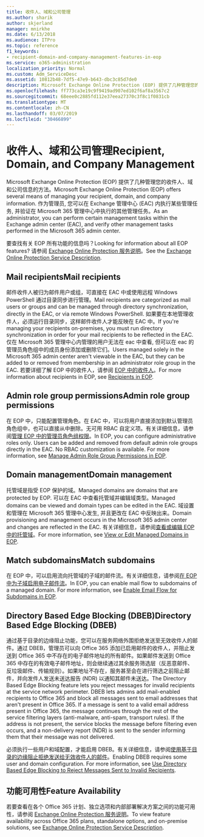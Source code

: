 ```yaml
---
title: 收件人、域和公司管理
ms.author: sharik
author: skjerland
manager: mnirkhe
ms.date: 6/13/2018
ms.audience: ITPro
ms.topic: reference
f1_keywords:
- recipient-domain-and-company-management-features-in-eop
ms.service: o365-administration
localization_priority: Normal
ms.custom: Adm_ServiceDesc
ms.assetid: 10812b48-7df5-47e9-b643-dbc3c85d7de0
description: Microsoft Exchange Online Protection (EOP) 提供了几种管理您的收件人、域和公司信息的方法。 作为管理员, 您可以在 Exchange 管理中心 (EAC) 内执行某些管理任务, 并验证在 Microsoft 365 管理中心中执行的其他管理任务。
ms.openlocfilehash: ff773ca3e19c9f9419ad907ed102f6af8a3567c2
ms.sourcegitcommit: 68eee0c2885fd112e37eea27370c3f8c1f0831cb
ms.translationtype: MT
ms.contentlocale: zh-CN
ms.lasthandoff: 03/07/2019
ms.locfileid: "30466899"
---
```

# <a name="recipient-domain-and-company-management"></a><span data-ttu-id="8d10f-104">收件人、域和公司管理</span><span class="sxs-lookup"><span data-stu-id="8d10f-104">Recipient, Domain, and Company Management</span></span>

<span data-ttu-id="8d10f-105">Microsoft Exchange Online Protection (EOP) 提供了几种管理您的收件人、域和公司信息的方法。</span><span class="sxs-lookup"><span data-stu-id="8d10f-105">Microsoft Exchange Online Protection (EOP) offers several means of managing your recipient, domain, and company information.</span></span> <span data-ttu-id="8d10f-106">作为管理员, 您可以在 Exchange 管理中心 (EAC) 内执行某些管理任务, 并验证在 Microsoft 365 管理中心中执行的其他管理任务。</span><span class="sxs-lookup"><span data-stu-id="8d10f-106">As an administrator, you can perform certain management tasks within the Exchange admin center (EAC), and verify other management tasks performed in the Microsoft 365 admin center.</span></span>
  
<span data-ttu-id="8d10f-107">要查找有关 EOP 所有功能的信息吗？</span><span class="sxs-lookup"><span data-stu-id="8d10f-107">Looking for information about all EOP features?</span></span> <span data-ttu-id="8d10f-108">请参阅 [Exchange Online Protection 服务说明](exchange-online-protection-service-description.md)。</span><span class="sxs-lookup"><span data-stu-id="8d10f-108">See the [Exchange Online Protection Service Description](exchange-online-protection-service-description.md).</span></span>
  
## <a name="mail-recipients"></a><span data-ttu-id="8d10f-109">Mail recipients</span><span class="sxs-lookup"><span data-stu-id="8d10f-109">Mail recipients</span></span>
<span data-ttu-id="8d10f-110"><a name="BKMK_mailrecipients"> </a></span><span class="sxs-lookup"><span data-stu-id="8d10f-110"></span></span>

<span data-ttu-id="8d10f-111">邮件收件人被归为邮件用户或组，可直接在 EAC 中或使用远程 Windows PowerShell 通过目录同步进行管理。</span><span class="sxs-lookup"><span data-stu-id="8d10f-111">Mail recipients are categorized as mail users or groups and can be managed through directory synchronization, directly in the EAC, or via remote Windows PowerShell.</span></span> <span data-ttu-id="8d10f-112">如果要在本地管理收件人，必须运行目录同步，这样邮件收件人才能反映在 EAC 中。</span><span class="sxs-lookup"><span data-stu-id="8d10f-112">If you're managing your recipients on-premises, you must run directory synchronization in order for your mail recipients to be reflected in the EAC.</span></span> <span data-ttu-id="8d10f-113">仅在 Microsoft 365 管理中心内管理的用户无法在 eac 中查看, 但可以在 eac 的管理员角色组中的成员身份添加或删除它们。</span><span class="sxs-lookup"><span data-stu-id="8d10f-113">Users managed solely in the Microsoft 365 admin center aren't viewable in the EAC, but they can be added to or removed from membership in an administrator role group in the EAC.</span></span> <span data-ttu-id="8d10f-114">若要详细了解 EOP 中的收件人，请参阅 [EOP 中的收件人](https://go.microsoft.com/fwlink/p/?LinkId=280011)。</span><span class="sxs-lookup"><span data-stu-id="8d10f-114">For more information about recipients in EOP, see [Recipients in EOP](https://go.microsoft.com/fwlink/p/?LinkId=280011).</span></span>
  
## <a name="admin-role-group-permissions"></a><span data-ttu-id="8d10f-115">Admin role group permissions</span><span class="sxs-lookup"><span data-stu-id="8d10f-115">Admin role group permissions</span></span>
<span data-ttu-id="8d10f-116"><a name="BKMK_adminrolegrouppermissions"> </a></span><span class="sxs-lookup"><span data-stu-id="8d10f-116"></span></span>

<span data-ttu-id="8d10f-p105">在 EOP 中，只能配置管理角色。在 EAC 中，可以将用户直接添加到默认管理员角色组中，也可以直接从中删除。无可用 RBAC 自定义项。有关详细信息，请参阅[管理 EOP 中的管理员角色组权限](https://go.microsoft.com/fwlink/p/?LinkId=282238)。</span><span class="sxs-lookup"><span data-stu-id="8d10f-p105">In EOP, you can configure administrative roles only. Users can be added and removed from default admin role groups directly in the EAC. No RBAC customization is available. For more information, see [Manage Admin Role Group Permissions in EOP](https://go.microsoft.com/fwlink/p/?LinkId=282238).</span></span>
  
## <a name="domain-management"></a><span data-ttu-id="8d10f-121">Domain management</span><span class="sxs-lookup"><span data-stu-id="8d10f-121">Domain management</span></span>
<span data-ttu-id="8d10f-122"><a name="BKMK_domainmanagement"> </a></span><span class="sxs-lookup"><span data-stu-id="8d10f-122"></span></span>

<span data-ttu-id="8d10f-123">托管域是指受 EOP 保护的域。</span><span class="sxs-lookup"><span data-stu-id="8d10f-123">Managed domains are domains that are protected by EOP.</span></span> <span data-ttu-id="8d10f-124">可以在 EAC 中查看托管域并编辑域类型。</span><span class="sxs-lookup"><span data-stu-id="8d10f-124">Managed domains can be viewed and domain types can be edited in the EAC.</span></span> <span data-ttu-id="8d10f-125">域设置和管理在 Microsoft 365 管理中心发生, 并且更改在 EAC 中反映出来。</span><span class="sxs-lookup"><span data-stu-id="8d10f-125">Domain provisioning and management occurs in the Microsoft 365 admin center and changes are reflected in the EAC.</span></span> <span data-ttu-id="8d10f-126">有关详细信息，请参阅[查看或编辑 EOP 中的托管域](https://go.microsoft.com/fwlink/p/?LinkId=282239)。</span><span class="sxs-lookup"><span data-stu-id="8d10f-126">For more information, see [View or Edit Managed Domains in EOP](https://go.microsoft.com/fwlink/p/?LinkId=282239).</span></span>
  
## <a name="match-subdomains"></a><span data-ttu-id="8d10f-127">Match subdomains</span><span class="sxs-lookup"><span data-stu-id="8d10f-127">Match subdomains</span></span>
<span data-ttu-id="8d10f-128"><a name="BKMK_EOP_Match_Subdomains"> </a></span><span class="sxs-lookup"><span data-stu-id="8d10f-128"></span></span>

<span data-ttu-id="8d10f-p107">在 EOP 中，可以启用流向托管域的子域的邮件流。有关详细信息，请参阅[在 EOP 中为子域启用电子邮件流](https://go.microsoft.com/fwlink/p/?LinkId=397213)。</span><span class="sxs-lookup"><span data-stu-id="8d10f-p107">In EOP, you can enable mail flow to subdomains of a managed domain. For more information, see [Enable Email Flow for Subdomains in EOP](https://go.microsoft.com/fwlink/p/?LinkId=397213).</span></span> 
  
## <a name="directory-based-edge-blocking-dbeb"></a><span data-ttu-id="8d10f-131">Directory Based Edge Blocking (DBEB)</span><span class="sxs-lookup"><span data-stu-id="8d10f-131">Directory Based Edge Blocking (DBEB)</span></span>
<span data-ttu-id="8d10f-132"><a name="BKMK_DBEB"> </a></span><span class="sxs-lookup"><span data-stu-id="8d10f-132"></span></span>

<span data-ttu-id="8d10f-p108">通过基于目录的边缘阻止功能，您可以在服务网络外围拒绝发送至无效收件人的邮件。通过 DBEB，管理员可以向 Office 365 添加已启用邮件的收件人，并阻止发送到 Office 365 中不存在的电子邮件地址的所有邮件。如果邮件发送到 Office 365 中存在的有效电子邮件地址，则会继续通过其余服务筛选层（反恶意邮件、反垃圾邮件、传输规则）。如果地址不存在，服务甚至会在进行筛选之前阻止邮件，并向发件人发送未送达报告 (NDR) 以通知其邮件未送达。</span><span class="sxs-lookup"><span data-stu-id="8d10f-p108">The Directory Based Edge Blocking feature lets you reject messages for invalid recipients at the service network perimeter. DBEB lets admins add mail-enabled recipients to Office 365 and block all messages sent to email addresses that aren't present in Office 365. If a message is sent to a valid email address present in Office 365, the message continues through the rest of the service filtering layers (anti-malware, anti-spam, transport rules). If the address is not present, the service blocks the message before filtering even occurs, and a non-delivery report (NDR) is sent to the sender informing them that their message was not delivered.</span></span> 
  
<span data-ttu-id="8d10f-p109">必须执行一些用户和域配置，才能启用 DBEB。有关详细信息，请参阅[使用基于目录的边缘阻止拒绝发送给无效收件人的邮件](https://go.microsoft.com/fwlink/p/?LinkId=390676)。</span><span class="sxs-lookup"><span data-stu-id="8d10f-p109">Enabling DBEB requires some user and domain configuration. For more information, see [Use Directory Based Edge Blocking to Reject Messages Sent to Invalid Recipients](https://go.microsoft.com/fwlink/p/?LinkId=390676).</span></span>
  
## <a name="feature-availability"></a><span data-ttu-id="8d10f-139">功能可用性</span><span class="sxs-lookup"><span data-stu-id="8d10f-139">Feature Availability</span></span>
<span data-ttu-id="8d10f-140"><a name="BKMK_DBEB"> </a></span><span class="sxs-lookup"><span data-stu-id="8d10f-140"></span></span>

<span data-ttu-id="8d10f-141">若要查看在各个 Office 365 计划、独立选项和内部部署解决方案之间的功能可用性，请参阅 [Exchange Online Protection 服务说明](exchange-online-protection-service-description.md)。</span><span class="sxs-lookup"><span data-stu-id="8d10f-141">To view feature availability across Office 365 plans, standalone options, and on-premise solutions, see [Exchange Online Protection Service Description](exchange-online-protection-service-description.md).</span></span>
  

